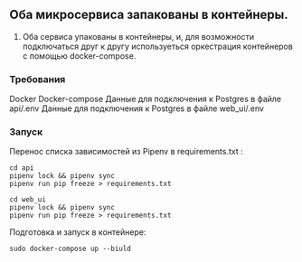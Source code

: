 ## Оба микросервиса запакованы в контейнеры.

1) Оба сервиса упакованы в контейнеры, и, для возможности подключаться друг к другу 
   используеться оркестрация контейнеров с помощью docker-compose.

### Требования
Docker
Docker-compose
Данные для подключения к Postgres в файле api/.env
Данные для подключения к Postgres в файле web_ui/.env

### Запуск
Перенос списка зависимостей из Pipenv в requirements.txt :
```
cd api
pipenv lock && pipenv sync
pipenv run pip freeze > requirements.txt

cd web_ui
pipenv lock && pipenv sync
pipenv run pip freeze > requirements.txt
```

Подготовка и запуск в контейнере:
```
sudo docker-compose up --biuld
```